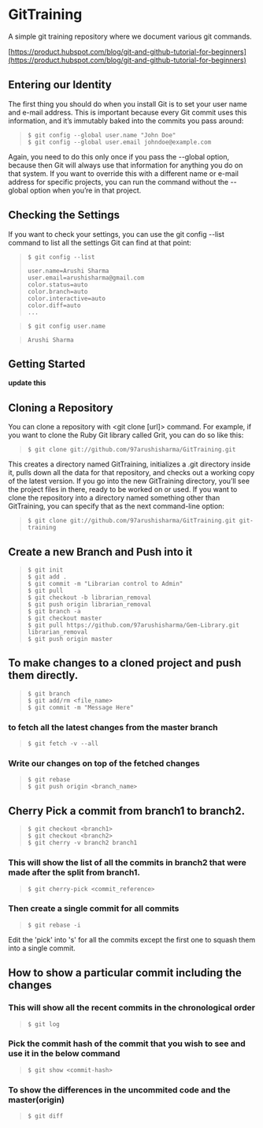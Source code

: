 # GitTraining
A simple git training repository where we document various git commands.

[https://product.hubspot.com/blog/git-and-github-tutorial-for-beginners](https://product.hubspot.com/blog/git-and-github-tutorial-for-beginners)

## Entering our Identity

The first thing you should do when you install Git is to set your user name and e-mail address. This is important because
every Git commit uses this information, and it’s immutably baked into the commits you pass around:

>     $ git config --global user.name "John Doe"
>     $ git config --global user.email johndoe@example.com
  
Again, you need to do this only once if you pass the --global option, because then Git will always use that information for
anything you do on that system.
If you want to override this with a different name or e-mail address for specific projects, you can run the command without
the --global option when you’re in that project.

## Checking the Settings

If you want to check your settings, you can use the git config --list command to list all the settings Git can find at that
point:

>     $ git config --list
>
>     user.name=Arushi Sharma
>     user.email=arushisharma@gmail.com
>     color.status=auto
>     color.branch=auto
>     color.interactive=auto
>     color.diff=auto
>     ...

>     $ git config user.name
  
>     Arushi Sharma
  
## Getting Started

**update this**

## Cloning a Repository

You can clone a repository with <git clone [url]> command. For example, if you want to clone the Ruby Git library called
Grit, you can do so like this:

>     $ git clone git://github.com/97arushisharma/GitTraining.git

This creates a directory named GitTraining, initializes a .git directory inside it, pulls down all the data for that 
repository, and checks out a working copy of the latest version. If you go into the new GitTraining directory, you’ll see
the project files in there, ready to be worked on or used. If you want to clone the repository into a directory named 
something other than GitTraining, you can specify that as the next command-line option:

>     $ git clone git://github.com/97arushisharma/GitTraining.git git-training
  
## Create a new Branch and Push into it

>     $ git init
>     $ git add .
>     $ git commit -m "Librarian control to Admin"
>     $ git pull
>     $ git checkout -b librarian_removal
>     $ git push origin librarian_removal
>     $ git branch -a
>     $ git checkout master
>     $ git pull https://github.com/97arushisharma/Gem-Library.git librarian_removal
>     $ git push origin master
  
## To make changes to a cloned project and push them directly.

>     $ git branch
>     $ git add/rm <file_name>
>     $ git commit -m "Message Here"
  
### to fetch all the latest changes from the master branch

>     $ git fetch -v --all
  
### Write our changes on top of the fetched changes

>     $ git rebase
>     $ git push origin <branch_name>
  
## Cherry Pick a commit from branch1 to branch2.

>     $ git checkout <branch1>
>     $ git checkout <branch2>
>     $ git cherry -v branch2 branch1
  
### This will show the list of all the commits in branch2 that were made after the split from branch1.

>     $ git cherry-pick <commit_reference>
  
### Then create a single commit for all commits

>     $ git rebase -i
  
Edit the 'pick' into 's' for all the commits except the first one to squash them into a single commit.

## How to show a particular commit including the changes

### This will show all the recent commits in the chronological order

>     $ git log

### Pick the commit hash of the commit that you wish to see and use it in the below command

>     $ git show <commit-hash>
  
### To show the differences in the uncommited code and the master(origin)

>     $ git diff
